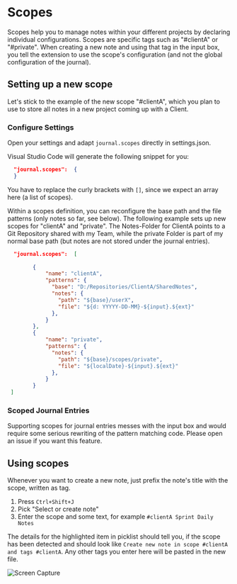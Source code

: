 # Scopes

Scopes help you to manage notes within your different projects by declaring individual configurations. Scopes are specific tags such as "#clientA" or "#private". When creating a new note and using that tag in the input box, you tell the extension to use the scope's configuration (and not the global configuration of the journal). 

## Setting up a new scope
Let's stick to the example of the new scope "#clientA", which you plan to use to store all notes in a new project coming up with a Client. 

### Configure Settings
Open your settings and adapt ```journal.scopes``` directly in settings.json. 

Visual Studio Code will generate the following snippet for you: 

```json
  "journal.scopes":  {
  }

```
You have to replace the curly brackets with ```[]```, since we expect an array here (a list of scopes). 

Within a scopes definition, you can reconfigure the base path and the file patterns (only notes so far, see below). The following example sets up new scopes for "clientA" and "private". The Notes-Folder for ClientA points to a Git Repository shared with my Team, while the private Folder is part of my normal base path (but notes are not stored under the journal entries). 


```json
  "journal.scopes":  [
        
        {
            "name": "clientA", 
            "patterns": {
              "base": "D:/Repositories/ClientA/SharedNotes", 
              "notes": {
                "path": "${base}/userX",
                "file": "${d: YYYYY-DD-MM}-${input}.${ext}"
              }, 
            }
        }, 
        {
            "name": "private", 
            "patterns": {
              "notes": {
                "path": "${base}/scopes/private",
                "file": "${localDate}-${input}.${ext}"
              }, 
            }
        }
 ]
```


### Scoped Journal Entries
Supporting scopes for journal entries messes with the input box and would require some serious rewriting of the pattern matching code. Please open an issue if you want this feature. 


## Using scopes

Whenever you want to create a new note, just prefix the note's title with the scope, written as tag. 

1. Press ```Ctrl+Shift+J```
2. Pick "Select or create note"
3. Enter the scope and some text, for example ```#clientA Sprint Daily Notes```

The details for the highlighted item in picklist should tell you, if the scope has been detected and should look like
```Create new note in scope #clientA and tags #clientA```. Any other tags you enter here will be pasted in the new file. 

![Screen Capture](./scopes.gif)
